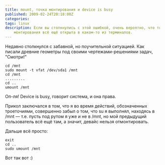 ```yaml
---
title: mount, точка монтирования и device is busy
published: 2009-02-24T20:18:00Z
categories: 
tags: linux
description: Если вы столкнулись с этой ошибкой, очень вероятно, что точка
    монтирования всё ещё открыта в каком-то из терминалов.
---
```


Недавно столкнулся с забавной, но поучительной ситуацией. Как писали древние геометры под своими чертежами-решениями задач, "Смотри!"
```
cd /mnt
sudo mount -t vfat /dev/sda1 /mnt
cd /mnt
.........
cd ..
umount /mnt
```
Оп-ля! Device is busy, говорит система, и она права.

Прикол заключался в том, что я во время действий, обозначенных троеточиями, совершенно забыл о том, что su я выполнял, находясь в /mnt — т.е. пусть под рутом я уже и не в /mnt, но мой предыдущий пользователь всё ещё там, а значит, девайс нельзя отмонтировать.

Дальше всё просто:
```
exit
cd ..
sudo umount /mnt
```
Вот так вот :)
